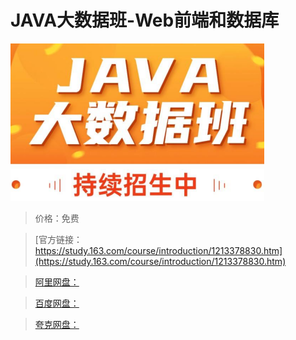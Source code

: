 # JAVA大数据班-Web前端和数据库

![img](../../../assets/study163/free/3deed50c40914288875c6e4ac0a02ccf.bmp)

> 价格：免费

> [官方链接：https://study.163.com/course/introduction/1213378830.htm](https://study.163.com/course/introduction/1213378830.htm)

> [阿里网盘：]()

> [百度网盘：]()

> [夸克网盘：]()
